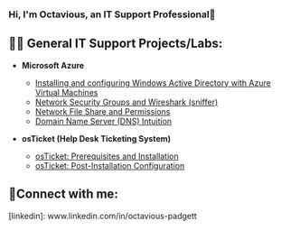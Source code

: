 ### Hi, I'm Octavious, an IT Support Professional👋

 ## 👨‍💻 General IT Support Projects/Labs:  
- <b>Microsoft Azure</b>
  - [Installing and configuring Windows Active Directory with Azure Virtual Machines](https://github.com/OPadgett/ADconfig/)  
  - [Network Security Groups and Wireshark (sniffer)](https://github.com/OPadgett/NSG-WS)  
  - [Network File Share and Permissions](https://github.com/SenseiK954/NFS)  
  - [Domain Name Server (DNS) Intuition](https://github.com/SenseiK954/DNST)  
  
- <b>osTicket (Help Desk Ticketing System)</b>
  - [osTicket: Prerequisites and Installation](https://github.com/OPadgett/osticket-prereqs)
  - [osTicket: Post-Installation Configuration](https://github.com/OPadgett/osticketing-postconfig/)
  

<h2>🤳Connect with me:</h2>
[linkedin]: www.linkedin.com/in/octavious-padgett


